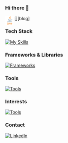 ### Hi there 👋

[<img align="left" alt="Java" width="30px" src="https://raw.githubusercontent.com/github/explore/80688e429a7d4ef2fca1e82350fe8e3517d3494d/topics/java/java.png" />][blog]
### Tech Stack
[![My Skills](https://skillicons.dev/icons?i=java,py,js,ts,html,css)](https://skillicons.dev)

### Frameworks & Libraries
[![Frameworks](https://skillicons.dev/icons?i=react,angular,nodejs)](https://skillicons.dev)

### Tools
[![Tools](https://skillicons.dev/icons?i=aws,dynamodb,azure,mysql)](https://skillicons.dev)

### Interests
[![Tools](https://skillicons.dev/icons?i=ps,ae,ai,blender,figma)](https://skillicons.dev)


### Contact
[![LinkedIn](https://img.shields.io/badge/linkedin-%230077B5.svg?style=for-the-badge&logo=linkedin&logoColor=white)][1]

[1]: https://www.linkedin.com/in/sophia-halapchuk

<!--
**micattoc/micattoc** is a ✨ _special_ ✨ repository because its `README.md` (this file) appears on your GitHub profile.

Here are some ideas to get you started:

- 🔭 I’m currently working on ...
- 🌱 I’m currently learning ...
- 👯 I’m looking to collaborate on ...
- 🤔 I’m looking for help with ...
- 💬 Ask me about ...
- 📫 How to reach me: ...
- 😄 Pronouns: ...
- ⚡ Fun fact: ...
-->
